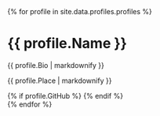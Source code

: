 <div class="users">
  {% for profile in site.data.profiles.profiles %}
  <div class="card">
    <h1>{{ profile.Name }}</h1>
    <p class="title"> {{ profile.Bio | markdownify }}</p>
    <p class="location">{{ profile.Place | markdownify }}</p>
    <div>
      {% if profile.GitHub %}
      <a href="{{profile.GitHub}}"><i class="fa fa-lg fa-github"></i></a> 
      {% endif %}
    </div>
  </div>
  {% endfor %}
</div>
